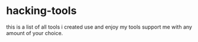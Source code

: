# hacking-tools
this is a list of all tools i created 
use and enjoy my tools support me with any amount of your choice.
